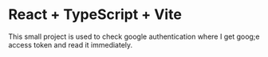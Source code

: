 # React + TypeScript + Vite

This small project is used to check google authentication where I get goog;e access token and read it immediately.